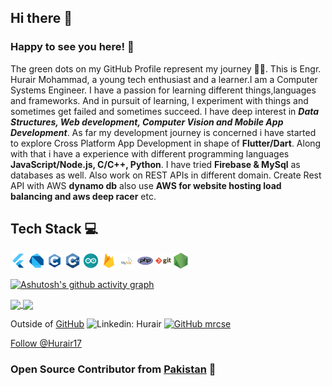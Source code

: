 ## Hi there 👋
### Happy to see you here! 🤩
The green dots on my GitHub Profile represent my journey 🏃‍♂️.
This is Engr. Hurair Mohammad, a young tech enthusiast and a learner.I am a Computer Systems Engineer. I have a passion for learning different things,languages and frameworks. And in pursuit of learning, I experiment with things and sometimes get failed and sometimes succeed. I have deep interest in ***Data Structures, Web development, Computer Vision and Mobile App Development***. As far my development journey is concerned i have started to explore Cross Platform App Development in shape of **Flutter/Dart**. Along with that i have a experience with different programming languages **JavaScript/Node.js, C/C++, Python**. I have tried **Firebase & MySql** as databases as well. Also work on REST APIs in different domain. Create Rest API with AWS **dynamo db** also use **AWS for website hosting load balancing and aws deep racer** etc.

## Tech Stack :computer:
<code><img height="25" src="https://raw.githubusercontent.com/github/explore/80688e429a7d4ef2fca1e82350fe8e3517d3494d/topics/flutter/flutter.png"></code>
<code><img height="25" src="https://raw.githubusercontent.com/github/explore/80688e429a7d4ef2fca1e82350fe8e3517d3494d/topics/dart/dart.png"></code>
<code><img height="25" src="https://raw.githubusercontent.com/github/explore/80688e429a7d4ef2fca1e82350fe8e3517d3494d/topics/c/c.png"></code>
<code><img height="25" src="https://raw.githubusercontent.com/github/explore/80688e429a7d4ef2fca1e82350fe8e3517d3494d/topics/cpp/cpp.png"></code>
<code><img height="25" src="https://raw.githubusercontent.com/github/explore/80688e429a7d4ef2fca1e82350fe8e3517d3494d/topics/arduino/arduino.png"></code>
<code><img height="25" src="https://raw.githubusercontent.com/github/explore/80688e429a7d4ef2fca1e82350fe8e3517d3494d/topics/firebase/firebase.png"></code>
<code><img height="25" src="https://raw.githubusercontent.com/github/explore/80688e429a7d4ef2fca1e82350fe8e3517d3494d/topics/mysql/mysql.png"></code>
<code><img height="25" src="https://raw.githubusercontent.com/github/explore/80688e429a7d4ef2fca1e82350fe8e3517d3494d/topics/php/php.png"></code>
<code><img height="25" src="https://raw.githubusercontent.com/github/explore/80688e429a7d4ef2fca1e82350fe8e3517d3494d/topics/git/git.png"></code>
<code><img height="25" src="https://raw.githubusercontent.com/github/explore/80688e429a7d4ef2fca1e82350fe8e3517d3494d/topics/nodejs/nodejs.png"></code>


[1]: http://www.github.com/Hurair17
[2]: linkedin.com/in/hurair-mohammad-3253861b1/

[![Ashutosh's github activity graph](https://activity-graph.herokuapp.com/graph?username=Hurair17&theme=react-dark)](https://github.com/ashutosh00710/github-readme-activity-graph)



<a href="https://github.com/Hurair17">
  <img align="center" height = "200px" src="https://github-readme-stats.vercel.app/api?username=Hurair17&show_icons=true&theme=cobalt" />
</a>
<a href="https://github.com/Hurair17">
  <img align="center" height = "200px" src="https://github-readme-stats.vercel.app/api/top-langs/?username=anuraghazra&langs_count=6" />
</a> 


Outside of [GitHub](https://github.com/Hurair17/)
![Linkedin: Hurair](https://img.shields.io/badge/-Hurair-blue?style=flat-square&logo=Linkedin&logoColor=white&link=https://www.linkedin.com/in/hurair-mohammad-3253861b1/)
[![GitHub mrcse](https://img.shields.io/github/followers/mrcse?label=follow&style=social)](https://github.com/Hurair17)
<!-- Place this tag where you want the button to render. -->
<a class="github-button" href="https://github.com/Hurair17" aria-label="Follow @Hurair17 on GitHub">Follow @Hurair17</a>
### Open Source Contributor from [Pakistan](https://en.wikipedia.org/wiki/Pakistan) 💚  






<!---
Hurair17/Hurair17 is a ✨ special ✨ repository because its `README.md` (this file) appears on your GitHub profile.
You can click the Preview link to take a look at your changes.
--->
